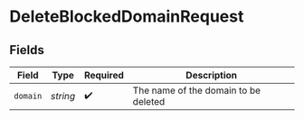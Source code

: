 # DeleteBlockedDomainRequest


## Fields

| Field                                | Type                                 | Required                             | Description                          |
| ------------------------------------ | ------------------------------------ | ------------------------------------ | ------------------------------------ |
| `domain`                             | *string*                             | :heavy_check_mark:                   | The name of the domain to be deleted |